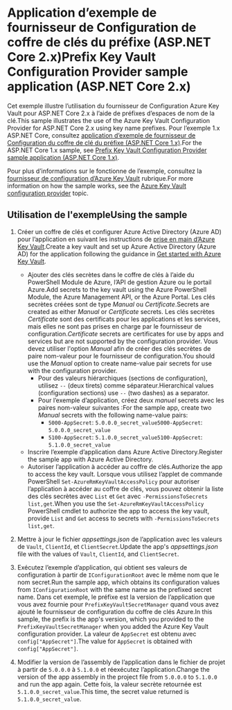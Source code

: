 # <a name="prefix-key-vault-configuration-provider-sample-application-aspnet-core-2x"></a><span data-ttu-id="50481-101">Application d’exemple de fournisseur de Configuration de coffre de clés du préfixe (ASP.NET Core 2.x)</span><span class="sxs-lookup"><span data-stu-id="50481-101">Prefix Key Vault Configuration Provider sample application (ASP.NET Core 2.x)</span></span>

<span data-ttu-id="50481-102">Cet exemple illustre l’utilisation du fournisseur de Configuration Azure Key Vault pour ASP.NET Core 2.x à l’aide de préfixes d’espaces de nom de la clé.</span><span class="sxs-lookup"><span data-stu-id="50481-102">This sample illustrates the use of the Azure Key Vault Configuration Provider for ASP.NET Core 2.x using key name prefixes.</span></span> <span data-ttu-id="50481-103">Pour l’exemple 1.x ASP.NET Core, consultez [application d’exemple de fournisseur de Configuration du coffre de clé du préfixe (ASP.NET Core 1.x)](https://github.com/aspnet/Docs/tree/master/aspnetcore/security/key-vault-configuration/samples/key-name-prefix-sample/1.x).</span><span class="sxs-lookup"><span data-stu-id="50481-103">For the ASP.NET Core 1.x sample, see [Prefix Key Vault Configuration Provider sample application (ASP.NET Core 1.x)](https://github.com/aspnet/Docs/tree/master/aspnetcore/security/key-vault-configuration/samples/key-name-prefix-sample/1.x).</span></span>

<span data-ttu-id="50481-104">Pour plus d’informations sur le fonctionne de l’exemple, consultez la [fournisseur de configuration d’Azure Key Vault](xref:security/key-vault-configuration) rubrique.</span><span class="sxs-lookup"><span data-stu-id="50481-104">For more information on how the sample works, see the [Azure Key Vault configuration provider](xref:security/key-vault-configuration) topic.</span></span>

## <a name="using-the-sample"></a><span data-ttu-id="50481-105">Utilisation de l'exemple</span><span class="sxs-lookup"><span data-stu-id="50481-105">Using the sample</span></span>
1. <span data-ttu-id="50481-106">Créer un coffre de clés et configurer Azure Active Directory (Azure AD) pour l’application en suivant les instructions de [prise en main d’Azure Key Vault](https://azure.microsoft.com/documentation/articles/key-vault-get-started/).</span><span class="sxs-lookup"><span data-stu-id="50481-106">Create a key vault and set up Azure Active Directory (Azure AD) for the application following the guidance in [Get started with Azure Key Vault](https://azure.microsoft.com/documentation/articles/key-vault-get-started/).</span></span>
   * <span data-ttu-id="50481-107">Ajouter des clés secrètes dans le coffre de clés à l’aide du PowerShell Module de Azure, l’API de gestion Azure ou le portail Azure.</span><span class="sxs-lookup"><span data-stu-id="50481-107">Add secrets to the key vault using the Azure PowerShell Module, the Azure Management API, or the Azure Portal.</span></span> <span data-ttu-id="50481-108">Les clés secrètes créées sont de type *Manual* ou *Certificate*.</span><span class="sxs-lookup"><span data-stu-id="50481-108">Secrets are created as either *Manual* or *Certificate* secrets.</span></span> <span data-ttu-id="50481-109">Les clés secrètes *Certificate* sont des certificats pour les applications et les services, mais elles ne sont pas prises en charge par le fournisseur de configuration.</span><span class="sxs-lookup"><span data-stu-id="50481-109">*Certificate* secrets are certificates for use by apps and services but are not supported by the configuration provider.</span></span> <span data-ttu-id="50481-110">Vous devez utiliser l'option *Manual* afin de créer des clés secrètes de paire nom-valeur pour le fournisseur de configuration.</span><span class="sxs-lookup"><span data-stu-id="50481-110">You should use the *Manual* option to create name-value pair secrets for use with the configuration provider.</span></span>
     * <span data-ttu-id="50481-111">Pour des valeurs hiérarchiques (sections de configuration), utilisez `--` (deux tirets) comme séparateur.</span><span class="sxs-lookup"><span data-stu-id="50481-111">Hierarchical values (configuration sections) use `--` (two dashes) as a separator.</span></span>
     * <span data-ttu-id="50481-112">Pour l’exemple d’application, créez deux *manuel* secrets avec les paires nom-valeur suivantes :</span><span class="sxs-lookup"><span data-stu-id="50481-112">For the sample app, create two *Manual* secrets with the following name-value pairs:</span></span>
       * <span data-ttu-id="50481-113">`5000-AppSecret`: `5.0.0.0_secret_value`</span><span class="sxs-lookup"><span data-stu-id="50481-113">`5000-AppSecret`: `5.0.0.0_secret_value`</span></span>
       * <span data-ttu-id="50481-114">`5100-AppSecret`: `5.1.0.0_secret_value`</span><span class="sxs-lookup"><span data-stu-id="50481-114">`5100-AppSecret`: `5.1.0.0_secret_value`</span></span>
   * <span data-ttu-id="50481-115">Inscrire l’exemple d’application dans Azure Active Directory.</span><span class="sxs-lookup"><span data-stu-id="50481-115">Register the sample app with Azure Active Directory.</span></span>
   * <span data-ttu-id="50481-116">Autoriser l’application à accéder au coffre de clés.</span><span class="sxs-lookup"><span data-stu-id="50481-116">Authorize the app to access the key vault.</span></span> <span data-ttu-id="50481-117">Lorsque vous utilisez l’applet de commande PowerShell `Set-AzureRmKeyVaultAccessPolicy` pour autoriser l’application à accéder au coffre de clés, vous pouvez obtenir la liste des clés secrètes avec `List` et `Get` avec `-PermissionsToSecrets list,get`.</span><span class="sxs-lookup"><span data-stu-id="50481-117">When you use the `Set-AzureRmKeyVaultAccessPolicy` PowerShell cmdlet to authorize the app to access the key vault, provide `List` and `Get` access to secrets with `-PermissionsToSecrets list,get`.</span></span>

2. <span data-ttu-id="50481-118">Mettre à jour le fichier *appsettings.json* de l’application avec les valeurs de `Vault`, `ClientId`, et `ClientSecret`.</span><span class="sxs-lookup"><span data-stu-id="50481-118">Update the app's *appsettings.json* file with the values of `Vault`, `ClientId`, and `ClientSecret`.</span></span>
3. <span data-ttu-id="50481-119">Exécutez l’exemple d’application, qui obtient ses valeurs de configuration à partir de `IConfigurationRoot` avec le même nom que le nom secret.</span><span class="sxs-lookup"><span data-stu-id="50481-119">Run the sample app, which obtains its configuration values from `IConfigurationRoot` with the same name as the prefixed secret name.</span></span> <span data-ttu-id="50481-120">Dans cet exemple, le préfixe est la version de l’application que vous avez fournie pour `PrefixKeyVaultSecretManager` quand vous avez ajouté le fournisseur de configuration du coffre de clés Azure.</span><span class="sxs-lookup"><span data-stu-id="50481-120">In this sample, the prefix is the app's version, which you provided to the `PrefixKeyVaultSecretManager` when you added the Azure Key Vault configuration provider.</span></span> <span data-ttu-id="50481-121">La valeur de `AppSecret` est obtenu avec `config["AppSecret"]`.</span><span class="sxs-lookup"><span data-stu-id="50481-121">The value for `AppSecret` is obtained with `config["AppSecret"]`.</span></span>
4. <span data-ttu-id="50481-122">Modifier la version de l’assembly de l’application dans le fichier de projet à partir de `5.0.0.0` à `5.1.0.0` et réexécutez l’application.</span><span class="sxs-lookup"><span data-stu-id="50481-122">Change the version of the app assembly in the project file from `5.0.0.0` to `5.1.0.0` and run the app again.</span></span> <span data-ttu-id="50481-123">Cette fois, la valeur secrète retournée est `5.1.0.0_secret_value`.</span><span class="sxs-lookup"><span data-stu-id="50481-123">This time, the secret value returned is `5.1.0.0_secret_value`.</span></span>
